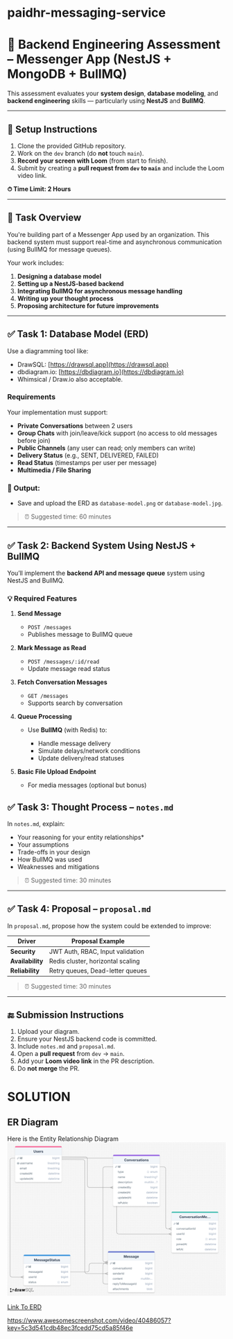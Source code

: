 # paidhr-messaging-service

# 🧪 Backend Engineering Assessment – Messenger App (NestJS + MongoDB + BullMQ)

This assessment evaluates your **system design**, **database modeling**, and **backend engineering** skills — particularly using **NestJS** and **BullMQ**.

---

## 🔧 Setup Instructions

1. Clone the provided GitHub repository.
2. Work on the `dev` branch (do **not** touch `main`).
3. **Record your screen with Loom** (from start to finish).
4. Submit by creating a **pull request from `dev` to `main`** and include the Loom video link.

**⏱ Time Limit: 2 Hours**

---

## 📌 Task Overview

You're building part of a Messenger App used by an organization. This backend system must support real-time and asynchronous communication (using BullMQ for message queues).

Your work includes:

1. **Designing a database model**
2. **Setting up a NestJS-based backend**
3. **Integrating BullMQ for asynchronous message handling**
4. **Writing up your thought process**
5. **Proposing architecture for future improvements**

---

## ✅ Task 1: Database Model (ERD)

Use a diagramming tool like:

- DrawSQL: [https://drawsql.app](https://drawsql.app)
- dbdiagram.io: [https://dbdiagram.io](https://dbdiagram.io)
- Whimsical / Draw\.io also acceptable.

### **Requirements**

Your implementation must support:

- **Private Conversations** between 2 users
- **Group Chats** with join/leave/kick support (no access to old messages before join)
- **Public Channels** (any user can read; only members can write)
- **Delivery Status** (e.g., SENT, DELIVERED, FAILED)
- **Read Status** (timestamps per user per message)
- **Multimedia / File Sharing**

### 📄 Output:

- Save and upload the ERD as `database-model.png` or `database-model.jpg`.

> ⏰ Suggested time: 60 minutes

---

## ✅ Task 2: Backend System Using NestJS + BullMQ

You’ll implement the **backend API and message queue** system using NestJS and BullMQ.

### 💡 Required Features

1. **Send Message**

   - `POST /messages`
   - Publishes message to BullMQ queue

2. **Mark Message as Read**

   - `POST /messages/:id/read`
   - Update message read status

3. **Fetch Conversation Messages**

   - `GET /messages`
   - Supports search by conversation

4. **Queue Processing**

   - Use **BullMQ** (with Redis) to:

     - Handle message delivery
     - Simulate delays/network conditions
     - Update delivery/read statuses

5. **Basic File Upload Endpoint**

   - For media messages (optional but bonus)

## ✅ Task 3: Thought Process – `notes.md`

In `notes.md`, explain:

- Your reasoning for your entity relationships\*
- Your assumptions
- Trade-offs in your design
- How BullMQ was used
- Weaknesses and mitigations

> ⏰ Suggested time: 30 minutes

---

## ✅ Task 4: Proposal – `proposal.md`

In `proposal.md`, propose how the system could be extended to improve:

| Driver           | Proposal Example                  |
| ---------------- | --------------------------------- |
| **Security**     | JWT Auth, RBAC, Input validation  |
| **Availability** | Redis cluster, horizontal scaling |
| **Reliability**  | Retry queues, Dead-letter queues  |

> ⏰ Suggested time: 30 minutes

---

## 🔚 Submission Instructions

1. Upload your diagram.
2. Ensure your NestJS backend code is committed.
3. Include `notes.md` and `proposal.md`.
4. Open a **pull request** from `dev` → `main`.
5. Add your **Loom video link** in the PR description.
6. Do **not merge** the PR.

# SOLUTION

## ER Diagram

Here is the Entity Relationship Diagram
![ERD](https://github.com/paidhr/paidhr-messaging-service/blob/dev/database-model.png)

[Link To ERD](https://drawsql.app/teams/codedadis/diagrams/paidhr)

https://www.awesomescreenshot.com/video/40486057?key=5c3d541cdb48ec3fcedd75cd5a85f46e
